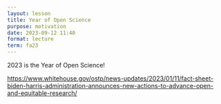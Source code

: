 ```yaml
---
layout: lesson
title: Year of Open Science
purpose: motivation
date: 2023-09-12 11:40
format: lecture
term: fa23
---
```


2023 is the Year of Open Science!

https://www.whitehouse.gov/ostp/news-updates/2023/01/11/fact-sheet-biden-harris-administration-announces-new-actions-to-advance-open-and-equitable-research/
